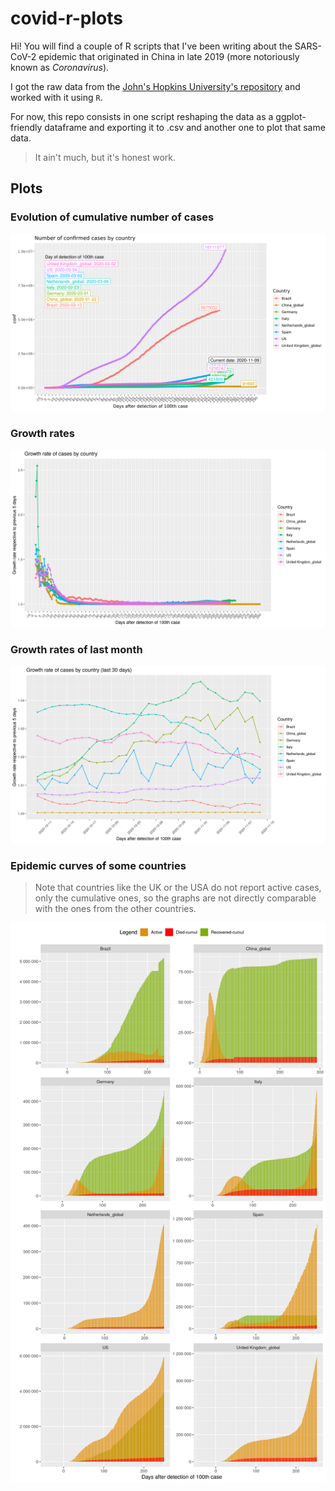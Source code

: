 # covid-r-plots

Hi! You will find a couple of R scripts that I've been writing about the SARS-CoV-2 epidemic that originated in China in late 2019 (more notoriously known as *Coronavirus*).

I got the raw data from the [John's Hopkins University's repository](https://github.com/CSSEGISandData/COVID-19) and worked with it using `R`.

For now, this repo consists in one script reshaping the data as a ggplot-friendly dataframe and exporting it to .csv and another one to plot that same data.

> It ain't much, but it's honest work.

## Plots

### Evolution of cumulative number of cases
![](https://github.com/almenal/covid-r-plots/blob/master/plots/conf_cases_after_100th_patient.png)

### Growth rates
![](https://github.com/almenal/covid-r-plots/blob/master/plots/growth-rates.png)

### Growth rates of last month
![](https://github.com/almenal/covid-r-plots/blob/master/plots/growth-rates-recent.png)

### Epidemic curves of some countries

> Note that countries like the UK or the USA do not report active cases, only the cumulative ones, so the graphs are not directly comparable with the ones from the other countries.

![](https://github.com/almenal/covid-r-plots/blob/master/plots/epidemic-curves.png)

